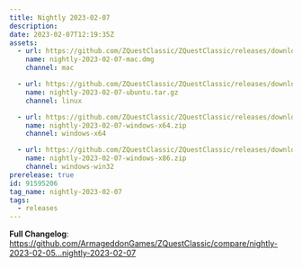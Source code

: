 ```yaml
---
title: Nightly 2023-02-07
description: 
date: 2023-02-07T12:19:35Z
assets: 
  - url: https://github.com/ZQuestClassic/ZQuestClassic/releases/download/nightly-2023-02-07/nightly-2023-02-07-mac.dmg
    name: nightly-2023-02-07-mac.dmg
    channel: mac

  - url: https://github.com/ZQuestClassic/ZQuestClassic/releases/download/nightly-2023-02-07/nightly-2023-02-07-ubuntu.tar.gz
    name: nightly-2023-02-07-ubuntu.tar.gz
    channel: linux

  - url: https://github.com/ZQuestClassic/ZQuestClassic/releases/download/nightly-2023-02-07/nightly-2023-02-07-windows-x64.zip
    name: nightly-2023-02-07-windows-x64.zip
    channel: windows-x64

  - url: https://github.com/ZQuestClassic/ZQuestClassic/releases/download/nightly-2023-02-07/nightly-2023-02-07-windows-x86.zip
    name: nightly-2023-02-07-windows-x86.zip
    channel: windows-win32
prerelease: true
id: 91595206
tag_name: nightly-2023-02-07
tags:
  - releases
---
```


**Full Changelog**: https://github.com/ArmageddonGames/ZQuestClassic/compare/nightly-2023-02-05...nightly-2023-02-07
